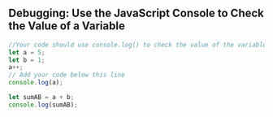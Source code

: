 ## Debugging: Use the JavaScript Console to Check the Value of a Variable
```js
//Your code should use console.log() to check the value of the variable a.
let a = 5;
let b = 1;
a++;
// Add your code below this line
console.log(a);

let sumAB = a + b;
console.log(sumAB);
```
